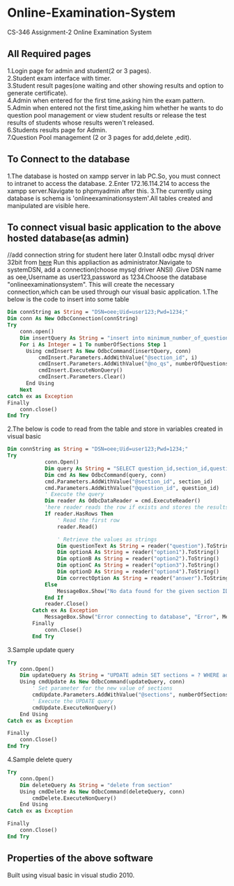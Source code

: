 # Online-Examination-System
CS-346 Assignment-2 Online Examination System
## All Required pages
1.Login page for admin and student(2 or 3 pages).  
2.Student exam interface with timer.  
3.Student result pages(one waiting and other showing results and option to generate certificate).  
4.Admin when entered for the first time,asking him the exam pattern.  
5.Admin when entered not the first time,asking him whether he wants to do question pool management or view student results or release the test results of students whose results weren't released.  
6.Students results page for Admin.  
7.Question Pool management (2 or 3 pages for add,delete ,edit).  
## To Connect to the database
1.The database is hosted on xampp server in lab PC.So, you must connect to intranet to access the database.
2.Enter 172.16.114.214 to access the xampp server.Navigate to phpmyadmin after this.
3.The currently using database is schema is 'onlineexaminationsystem'.All tables created and manipulated are visible here.

## To connect visual basic application to the above hosted database(as admin)
//add connection string for student here later
0.Install odbc mysql driver 32bit from [here](https://dev.mysql.com/downloads/connector/odbc/)
  Run this appliaction as administrator.Navigate to systemDSN, add a connection(choose mysql driver ANSI) .Give DSN name as oee,Username as user123,password as 1234.Choose the database "onlineexaminationsystem".
  This will create the necessary connection,which can be used through our visual basic application.
1.The below is the code to insert into some table
```vb
Dim connString as String = "DSN=oee;Uid=user123;Pwd=1234;"
Dim conn As New OdbcConnection(connString)
Try
    conn.open()
    Dim insertQuery As String = "insert into minimum_number_of_questions(section_id,no_qs) values (?,?) "
    For i As Integer = 1 To numberOfSections Step 1
      Using cmdInsert As New OdbcCommand(insertQuery, conn)
          cmdInsert.Parameters.AddWithValue("@section_id", i)
          cmdInsert.Parameters.AddWithValue("@no_qs", numberOfQuestions(i - 1))
          cmdInsert.ExecuteNonQuery()
          cmdInsert.Parameters.Clear()
      End Using
    Next
catch ex as Exception
Finally
    conn.close()
End Try
```

2.The below is code to read from the table and store in variables created in visual basic
```vb
Dim connString as String = "DSN=oee;Uid=user123;Pwd=1234;"
Try
            conn.Open()
            Dim query As String = "SELECT question_id,section_id,question,answer,option1,option2,option3,option4 FROM question_pool where section_id= ? and question_id = ? "
            Dim cmd As New OdbcCommand(query, conn)
            cmd.Parameters.AddWithValue("@section_id", section_id)
            cmd.Parameters.AddWithValue("@question_id", question_id)
            ' Execute the query
            Dim reader As OdbcDataReader = cmd.ExecuteReader()
            'here reader reads the row if exists and stores the results into separate strings to be stored into rich text boxes
            If reader.HasRows Then
                ' Read the first row
                reader.Read()

                ' Retrieve the values as strings
                Dim questionText As String = reader("question").ToString()
                Dim optionA As String = reader("option1").ToString()
                Dim optionB As String = reader("option2").ToString()
                Dim optionC As String = reader("option3").ToString()
                Dim optionD As String = reader("option4").ToString()
                Dim correctOption As String = reader("answer").ToString()
            Else
                MessageBox.Show("No data found for the given section ID and question ID.")
            End If
            reader.Close()
        Catch ex As Exception
            MessageBox.Show("Error connecting to database", "Error", MessageBoxButtons.OK, MessageBoxIcon.Error)
        Finally
            conn.Close()
        End Try
```
3.Sample update query
```vb
Try
    conn.Open()
    Dim updateQuery As String = "UPDATE admin SET sections = ? WHERE admin_id = 1"
    Using cmdUpdate As New OdbcCommand(updateQuery, conn)
        ' Set parameter for the new value of sections
        cmdUpdate.Parameters.AddWithValue("@sections", numberOfSections)
        ' Execute the UPDATE query
        cmdUpdate.ExecuteNonQuery()
    End Using
Catch ex as Exception

Finally
    conn.Close()
End Try
```
4.Sample delete query
```vb
Try
    conn.Open()
    Dim deleteQuery As String = "delete from section"
    Using cmdDelete As New OdbcCommand(deleteQuery, conn)
        cmdDelete.ExecuteNonQuery()
    End Using
Catch ex as Exception

Finally
    conn.Close()
End Try
```
## Properties of the above software
Built using visual basic in visual studio 2010.
